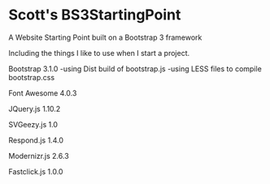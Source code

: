 Scott's BS3StartingPoint
================

A Website Starting Point built on a Bootstrap 3 framework


Including the things I like to use when I start a project.

Bootstrap 3.1.0
-using Dist build of bootstrap.js
-using LESS files to compile bootstrap.css

Font Awesome 4.0.3

JQuery.js 1.10.2

SVGeezy.js 1.0

Respond.js 1.4.0

Modernizr.js 2.6.3

Fastclick.js 1.0.0